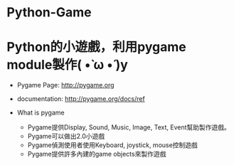 # Python-Game
Python的小遊戲，利用pygame module製作( •̀ ω •́ )y
======


* Pygame Page: http://pygame.org
* documentation: http://pygame.org/docs/ref

* What is pygame
  * Pygame提供Display, Sound, Music, Image, Text, Event幫助製作遊戲。
  * Pygame可以做出2.0小遊戲
  * Pygame偵測使用者使用Keyboard, joystick, mouse控制遊戲
  * Pygame提供許多內建的game objects來製作遊戲
